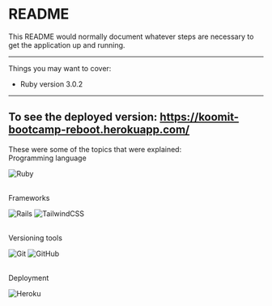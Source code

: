 # README

This README would normally document whatever steps are necessary to get the
application up and running.

---

Things you may want to cover:

- Ruby version 3.0.2

---

## To see the deployed version: https://koomit-bootcamp-reboot.herokuapp.com/

These were some of the topics that were explained:
<br>
Programming language
<br>

![Ruby](https://img.shields.io/badge/ruby-%23CC342D.svg?style=flat&logo=ruby&logoColor=white)

<br>
Frameworks
<br>

![Rails](https://img.shields.io/badge/rails-%23CC0000.svg?style=flat&logo=ruby-on-rails&logoColor=white) ![TailwindCSS](https://img.shields.io/badge/tailwindcss-%2338B2AC.svg?style=flat&logo=tailwind-css&logoColor=white)

<br>
Versioning tools
<br>

![Git](https://img.shields.io/badge/git-%23F05033.svg?style=flat&logo=git&logoColor=white)
![GitHub](https://img.shields.io/badge/github-%23121011.svg?style=flat&logo=github&logoColor=white)

<br>
Deployment
<br>

![Heroku](https://img.shields.io/badge/heroku-%23430098.svg?style=flat&logo=heroku&logoColor=white)
